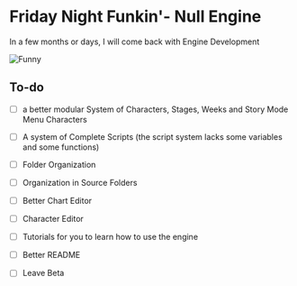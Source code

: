 # Friday Night Funkin'- Null Engine
In a few months or days, I will come back with Engine Development

![Funny](https://media1.giphy.com/media/THlB4bsoSA0Cc/200w.gif?cid=6c09b9523f2js7eywzhz6a1d81ivoq39cyo3ct9ndel8nak2&ep=v1_gifs_search&rid=200w.gif&ct=g)

## To-do
- [ ] a better modular System of Characters, Stages, Weeks and Story Mode Menu Characters
- [ ] A system of Complete Scripts (the script system lacks some variables and some functions)
- [ ] Folder Organization
- [ ] Organization in Source Folders
- [ ] Better Chart Editor
- [ ] Character Editor
- [ ] Tutorials for you to learn how to use the engine
- [ ] Better README
- [ ] Leave Beta


